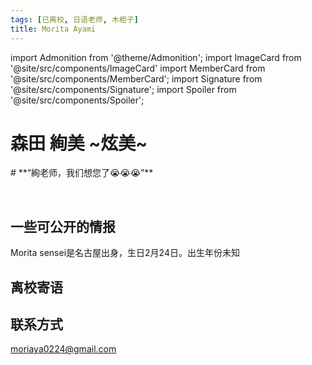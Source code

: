 ```yaml
---
tags: [已离校, 日语老师, 木柜子]
title: Morita Ayami
---
```


import Admonition from '@theme/Admonition';
import ImageCard from '@site/src/components/ImageCard'
import MemberCard from '@site/src/components/MemberCard';
import Signature from '@site/src/components/Signature';
import Spoiler from '@site/src/components/Spoiler';

# 森田 絢美 <Spoiler>~炫美~</Spoiler>

<Admonition type="tip" icon="🗄" title="进条目啥都别说，先一起喊：">
# **“絢老师，我们想您了😭😭😭”**
</Admonition>

<MemberCard
  name="月之森的仓田真白本人"
  subtitle="作者"
  avatar="https://lain.bgm.tv/pic/user/c/000/83/12/831297.jpg"
  link="https://bgm.tv/user/831297"
/>

<br />

<ImageCard
  image='/img/reality/people/EALC_Morita_Ayami.jpg'
  title='EALC_Morita_Ayami'
  description='乌手（前）日语教师，深受乌二部员喜爱。'
  link='https://ealc.wustl.edu/people/ayami-morita'
/>
## 一些可公开的情报

Morita sensei是名古屋出身，生日2月24日。<Spoiler>出生年份未知</Spoiler>

## 离校寄语
<Admonition type="tip" icon="🎓" title="こんがっき">
  <MemberCard
    name="“森田 絢美”"
    avatar="/img/reality/people/EALC_Morita_Ayami.jpg"
  />
  <ImageCard
    image='/img/screenshot/离校寄语.png'
    title=' '
  />
</Admonition>
    
## 联系方式
    
 moriaya0224@gmail.com

